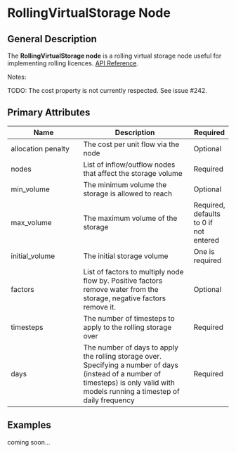 # RollingVirtualStorage  Node

## General Description

The **RollingVirtualStorage node** is a rolling virtual storage node useful for implementing rolling licences. [API Reference](https://pywr.github.io/pywr-docs/master/api/generated/pywr.nodes.RollingVirtualStorage.html).

Notes:

TODO: The cost property is not currently respected. See issue #242.

## Primary Attributes

<table><thead><tr><th width="180.33333333333331">Name</th><th width="318">Description</th><th>Required</th></tr></thead><tbody><tr><td>allocation penalty</td><td>The cost per unit flow via the node</td><td>Optional</td></tr><tr><td>nodes</td><td>List of inflow/outflow nodes that affect the storage volume</td><td>Required</td></tr><tr><td>min_volume</td><td>The minimum volume the storage is allowed to reach</td><td>Optional</td></tr><tr><td>max_volume</td><td>The maximum volume of the storage</td><td>Required,  defaults to 0 if not entered</td></tr><tr><td>initial_volume</td><td>The initial storage volume</td><td>One is required</td></tr><tr><td>factors</td><td>List of factors to multiply node flow by. Positive factors remove water from the storage, negative factors remove it.</td><td>Optional</td></tr><tr><td>timesteps</td><td>The number of timesteps to apply to the rolling storage over</td><td>Required</td></tr><tr><td>days</td><td>The number of days to apply the rolling storage over. Specifying a number of days (instead of a number of timesteps) is only valid with models running a timestep of daily frequency</td><td>Required</td></tr></tbody></table>



## Examples

coming soon...

